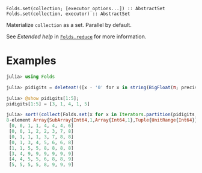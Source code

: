     Folds.set(collection; [executor_options...]) :: AbstractSet
    Folds.set(collection, executor) :: AbstractSet

Materialize `collection` as a set. Parallel by default.

See _Extended help_ in [`Folds.reduce`](@ref) for more information.

# Examples

```julia
julia> using Folds

julia> pidigits = deleteat!([x - '0' for x in string(BigFloat(π; precision = 2^20))], 2);

julia> @show pidigits[1:5];
pidigits[1:5] = [3, 1, 4, 1, 5]

julia> sort!(collect(Folds.set(x for x in Iterators.partition(pidigits, 8) if issorted(x))))
8-element Array{SubArray{Int64,1,Array{Int64,1},Tuple{UnitRange{Int64}},true},1}:
 [0, 0, 1, 1, 4, 4, 4, 6]
 [0, 0, 1, 2, 2, 3, 7, 8]
 [0, 1, 1, 1, 3, 7, 8, 8]
 [0, 1, 3, 4, 5, 6, 6, 8]
 [1, 1, 5, 5, 8, 8, 8, 8]
 [3, 4, 9, 9, 9, 9, 9, 9]
 [4, 4, 5, 5, 6, 8, 8, 9]
 [5, 5, 5, 5, 8, 9, 9, 9]
```
